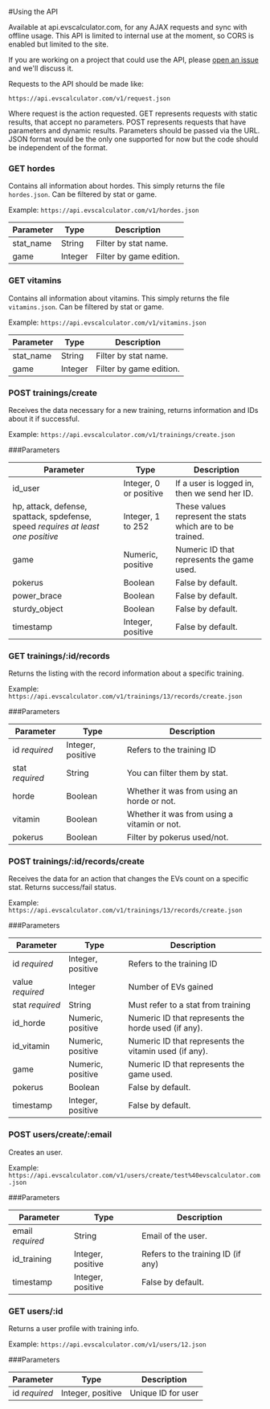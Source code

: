 #Using the API

Available at api.evscalculator.com, for any AJAX requests and sync with offline usage.
This API is limited to internal use at the moment, so CORS is enabled but limited to the site.

If you are working on a project that could use the API, please [open an issue](https://github.com/davidguerreiro/evscalculator/issues/new) and we'll discuss it.

Requests to the API should be made like:

```
https://api.evscalculator.com/v1/request.json
```

Where request is the action requested. GET represents requests with static results, that accept no parameters. POST represents requests that have parameters and dynamic results.
Parameters should be passed via the URL. JSON format would be the only one supported for now but the code should be independent of the format.


### GET hordes
Contains all information about hordes. This simply returns the file `hordes.json`.
Can be filtered by stat or game.

Example: `https://api.evscalculator.com/v1/hordes.json`

Parameter		| Type		| Description
---- 			| ----		| ----
stat_name		| String 	| Filter by stat name.
game			| Integer 	| Filter by game edition.



### GET vitamins
Contains all information about vitamins. This simply returns the file `vitamins.json`.
Can be filtered by stat or game.

Example: `https://api.evscalculator.com/v1/vitamins.json`

Parameter		| Type		| Description
---- 			| ----		| ----
stat_name		| String 	| Filter by stat name.
game			| Integer 	| Filter by game edition.



### POST trainings/create
Receives the data necessary for a new training, returns information and IDs about it if successful.

Example: `https://api.evscalculator.com/v1/trainings/create.json`

###Parameters

Parameter		| Type	 					| Description
---- 			| ----	 					| ----
id_user			| Integer, 0 or positive 	| If a user is logged in, then we send her ID.
hp, attack, defense, spattack, spdefense, speed _requires at least one positive_ |  Integer, 1 to 252 | These values represent the stats which are to be trained.
game 			|  Numeric, positive 		| Numeric ID that represents the game used. 
pokerus 		|  Boolean 					| False by default.
power_brace 	|  Boolean 					| False by default.
sturdy_object 	|  Boolean					| False by default.
timestamp 		|  Integer, positive		| False by default.

	

### GET trainings/:id/records
Returns the listing with the record information about a specific training.

Example: `https://api.evscalculator.com/v1/trainings/13/records/create.json`

###Parameters

Parameter				| Type	 				| Description
---- 					| ----	 				| ----
id _required_			| Integer, positive	 	| Refers to the training ID
stat _required_			| String				| You can filter them by stat.
horde 					| Boolean			 	| Whether it was from using an horde or not.
vitamin 				| Boolean			 	| Whether it was from using a vitamin or not.
pokerus 				| Boolean 				| Filter by pokerus used/not.



	
### POST trainings/:id/records/create
Receives the data for an action that changes the EVs count on a specific stat.
Returns success/fail status.

Example: `https://api.evscalculator.com/v1/trainings/13/records/create.json`

###Parameters

Parameter				| Type	 				| Description
---- 					| ----	 				| ----
id _required_			| Integer, positive	 	| Refers to the training ID
value _required_		| Integer				| Number of EVs gained
stat _required_			| String				| Must refer to a stat from training
id_horde 				| Numeric, positive 	| Numeric ID that represents the horde used (if any).
id_vitamin 				| Numeric, positive 	| Numeric ID that represents the vitamin used (if any).
game 					| Numeric, positive 	| Numeric ID that represents the game used. 
pokerus 				| Boolean 				| False by default.
timestamp 				| Integer, positive		| False by default.



### POST users/create/:email
Creates an user.

Example: `https://api.evscalculator.com/v1/users/create/test%40evscalculator.com.json`

###Parameters

Parameter			| Type	 				| Description
---- 				| ----	 				| ----
email _required_	| String				| Email of the user.
id_training			| Integer, positive	 	| Refers to the training ID (if any)
timestamp 			| Integer, positive		| False by default.



### GET users/:id
Returns a user profile with training info.

Example: `https://api.evscalculator.com/v1/users/12.json`

###Parameters

Parameter		| Type					| Description
---- 			| ----					| ----
id _required_	| Integer, positive 	| Unique ID for user






